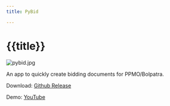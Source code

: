 ```yaml
---
title: PyBid

---
```

# {{title}}
![pybid.jpg](/static/img/pybid.jpg)

An app to quickly create bidding documents for PPMO/Bolpatra.

Download: [Github Release](https://github.com/pragyanone/PyBid/releases/latest/download/PyBid_ShresthaPragyan.com.np.exe)

Demo: <a href="https://youtu.be/iXKZWFIHSGQ" target="_blank">YouTube</a>
